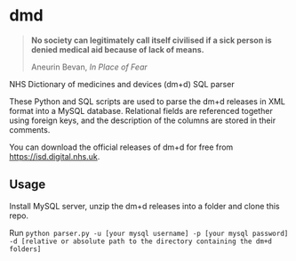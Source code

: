# dmd
>**No society can legitimately call itself civilised if a sick person is denied medical aid because of lack of means.**
>
>Aneurin Bevan, _In Place of Fear_

NHS Dictionary of medicines and devices (dm+d) SQL parser

These Python and SQL scripts are used to parse the dm+d releases in XML format into a MySQL database. Relational fields are referenced together using foreign keys, and the description of the columns are stored in their comments.

You can download the official releases of dm+d for free from https://isd.digital.nhs.uk.

## Usage
Install MySQL server, unzip the dm+d releases into a folder and clone this repo.

Run `python parser.py -u [your mysql username] -p [your mysql password] -d [relative or absolute path to the directory containing the dm+d folders]`
